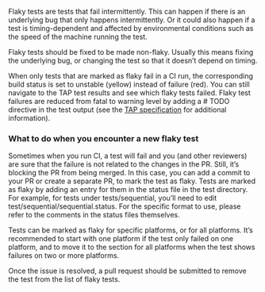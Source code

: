 Flaky tests are tests that fail intermittently. This can happen if there is an underlying bug that only happens intermittently. Or it could also happen if a test is timing-dependent and affected by environmental conditions such as the speed of the machine running the test.

Flaky tests should be fixed to be made non-flaky. Usually this means fixing the underlying bug, or changing the test so that it doesn’t depend on timing.

When only tests that are marked as flaky fail in a CI run, the corresponding build status is set to unstable (yellow) instead of failure (red). You can still navigate to the TAP test results and see which flaky tests failed. Flaky test failures are reduced from fatal to warning level by adding a # TODO directive in the test output (see the [TAP specification](https://testanything.org/tap-specification.html) for additional information).

### What to do when you encounter a new flaky test
Sometimes when you run CI, a test will fail and you (and other reviewers) are sure that the failure is not related to the changes in the PR. Still, it’s blocking the PR from being merged. In this case, you can add a commit to your PR or create a separate PR, to mark the test as flaky. Tests are marked as flaky by adding an entry for them in the status file in the test directory. For example, for tests under tests/sequential, you’ll need to edit test/sequential/sequential.status. For the specific format to use, please refer to the comments in the status files themselves.

Tests can be marked as flaky for specific platforms, or for all platforms. It’s recommended to start with one platform if the test only failed on one platform, and to move it to the section for all platforms when the test shows failures on two or more platforms.

Once the issue is resolved, a pull request should be submitted to remove the test from the list of flaky tests.
